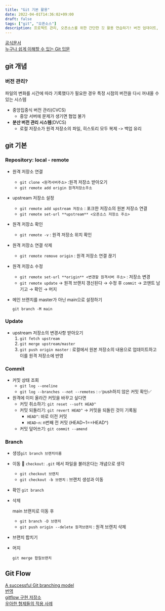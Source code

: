 ```yaml
---
title: "Git 기본 활용"
date: 2022-04-01T14:36:02+09:00
draft: false
tags: ["git", "오픈소스"]
description: 프로젝트 관리, 오픈소스를 위한 간단한 깃 활용 연습하기! 버전 업데이트, 커밋, 브랜치까지
---
```

[공식문서](https://git-scm.com/doc)  
[누구나 쉽게 이해할 수 있는 Git 입문](https://backlog.com/git-tutorial/kr/intro/intro1_3.html)

## git 개념
### 버전 관리?
파일의 변화를 시간에 따라 기록했다가 필요한 경우 특정 시점의 버전을 다시 꺼내올 수 있는 시스템
- 중앙집중식 버전 관리(CVCS)
  - 중앙 서버에 문제가 생기면 협업 불가
- **분산 버전 관리 시스템**(DVCS)
  - 로컬 저장소가 원격 저장소의 파일, 히스토리 모두 복제 -> 백업 유리

## git 기본
### Repository: local - remote

- 원격 저장소 연결
    - `git clone <원격서버주소>` :원격 저장소 받아오기
    - `git remote add origin 원격저장소주소`
- upstream 저장소 설정
    - `git remote add upstream 저장소` : 포크한 저장소의 원본 저장소 연결
    - `git remote set-url **upstream** <오픈소스 저장소 주소>`
- 원격 저장소 확인
    - `git remote -v` : 원격 저장소 위치 확인
- 원격 저장소 연결 삭제
    - `git remote remove origin` : 원격 저장소 연결 끊기
- 원격 저장소 수정
    - `git remote set-url **origin** <변경할 원격서버 주소>` : 저장소 변경
    - `git remote update` → 원격 브랜치 갱신된다 → 수정 후 `commit` → 코맨트 남기고 → 확인 → 머지
- 메인 브랜치를 master가 아닌 main으로 설정하기
    
    `git branch -M main`

### Update
- upstream 저장소의 변경사항 받아오기
    1. `git fetch upstream`
    2. `git merge upstream/master`
    3. `git push origin master` : 로컬에서 원본 저장소의 내용으로 업데이트하고 이를 원격 저장소에 반영

### Commit
- 커밋 상태 조회
    - `git log --oneline`
    - `git log --branches --not --remotes` : ✅push하지 않은 커밋 확인✅
- 원격에 이미 올라간 커밋을 바꾸고 싶다면
    - 커밋 취소하기: `git reset --soft HEAD^`
    - 커밋 되돌리기: `git revert HEAD^` -> 커밋을 되돌린 것이 기록됨
      - `HEAD^`: 바로 이전 커밋
      - `HEAD~n`: n번째 전 커밋 (HEAD~1==HEAD^)
    - 커밋 덮어쓰기: `git commit --amend` 

### Branch

- 생성`git branch 브랜치이름`
- 이동
🧳 `checkout`: `.git` 에서 파일을 불러온다는 개념으로 생각
    - `git checkout 브랜치`
    - `git checkout -b 브랜치` : 브랜치 생성과 이동
- 확인 `git branch`
- 삭제
    
    main 브랜치로 이동 후
    
    - `git branch -D 브랜치`
    - `git push origin --delete 원격브랜치` : 원격 브랜치 삭제
- 브랜치 합치기
- 머지
    
    `git merge 합칠브랜치`

## Git Flow
[A successful Git branching model](https://nvie.com/posts/a-successful-git-branching-model/)   
[번역](http://dogfeet.github.io/articles/2011/a-successful-git-branching-model.html)  
[gitflow 구현 저장소](https://github.com/nvie/gitflow)   
[우아한 형제들의 적용 사례](https://techblog.woowahan.com/2553/)
